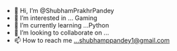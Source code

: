 - 👋 Hi, I’m @ShubhamPrakhrPandey
- 👀 I’m interested in ... Gaming
- 🌱 I’m currently learning ...Python
- 💞️ I’m looking to collaborate on ...
- 📫 How to reach me ...shubhamppandey1@gmail.com 

<!---
ShubhamPrakhrPandey/ShubhamPrakhrPandey is a ✨ special ✨ repository because its `README.md` (this file) appears on your GitHub profile.
You can click the Preview link to take a look at your changes.
--->
